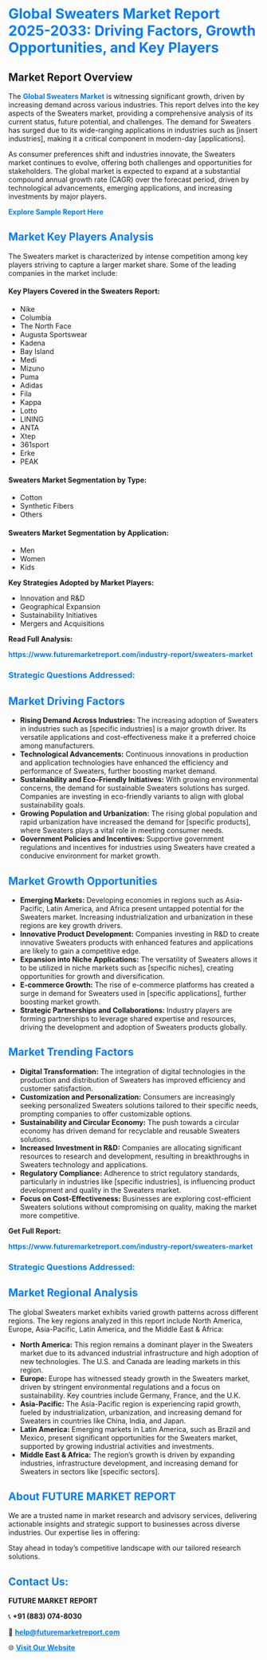 <h1 style="color: #007BFF;">Global Sweaters Market Report 2025-2033: Driving Factors, Growth Opportunities, and Key Players</h1>

<section id="overview">
<h2>Market Report Overview</h2>
<p>The <a href="https://www.futuremarketreport.com/industry-report/sweaters-market" style="color: #007BFF; text-decoration: none;"><strong>Global Sweaters Market</strong></a> is witnessing significant growth, driven by increasing demand across various industries. This report delves into the key aspects of the Sweaters market, providing a comprehensive analysis of its current status, future potential, and challenges. The demand for Sweaters has surged due to its wide-ranging applications in industries such as [insert industries], making it a critical component in modern-day [applications].</p>
<p>As consumer preferences shift and industries innovate, the Sweaters market continues to evolve, offering both challenges and opportunities for stakeholders. The global market is expected to expand at a substantial compound annual growth rate (CAGR) over the forecast period, driven by technological advancements, emerging applications, and increasing investments by major players.</p>
</section>

<section id="overview">
<p><a href="https://www.futuremarketreport.com/request-sample/reportId=107920" style="color: #007BFF; text-decoration: none;"><strong>Explore Sample Report Here</strong></a></p>
</section>

<section id="key-players">
<h2 style="color: #007BFF;">Market Key Players Analysis</h2>
<p>The Sweaters market is characterized by intense competition among key players striving to capture a larger market share. Some of the leading companies in the market include:</p>
<h4>Key Players Covered in the Sweaters Report:</h4>
<ul><li>Nike</li><li>Columbia</li><li>The North Face</li><li>Augusta Sportswear</li><li>Kadena</li><li>Bay Island</li><li>Medi</li><li>Mizuno</li><li>Puma</li><li>Adidas</li><li>Fila</li><li>Kappa</li><li>Lotto</li><li>LINING</li><li>ANTA</li><li>Xtep</li><li>361sport</li><li>Erke</li><li>PEAK</li></ul>
<h4>Sweaters Market Segmentation by Type:</h4>
<ul><li>Cotton</li><li>Synthetic Fibers</li><li>Others</li></ul>

<h4>Sweaters Market Segmentation by Application:</h4>
<ul><li>Men</li><li>Women</li><li>Kids</li></ul>
<p><strong>Key Strategies Adopted by Market Players:</strong></p>
<ul>
<li>Innovation and R&D</li>
<li>Geographical Expansion</li>
<li>Sustainability Initiatives</li>
<li>Mergers and Acquisitions</li>
</ul>
</section>

<section>
<p><strong>Read Full Analysis: </strong></p><a href="https://www.futuremarketreport.com/industry-report/sweaters-market" style="color: #007BFF; text-decoration: none;"><strong>https://www.futuremarketreport.com/industry-report/sweaters-market</strong></a>
<h3 style="color: #007BFF;">Strategic Questions Addressed:</h3>
</section>

<section id="driving-factors">
<h2 style="color: #007BFF;">Market Driving Factors</h2>
<ul>
<li><strong>Rising Demand Across Industries:</strong> The increasing adoption of Sweaters in industries such as [specific industries] is a major growth driver. Its versatile applications and cost-effectiveness make it a preferred choice among manufacturers.</li>
<li><strong>Technological Advancements:</strong> Continuous innovations in production and application technologies have enhanced the efficiency and performance of Sweaters, further boosting market demand.</li>
<li><strong>Sustainability and Eco-Friendly Initiatives:</strong> With growing environmental concerns, the demand for sustainable Sweaters solutions has surged. Companies are investing in eco-friendly variants to align with global sustainability goals.</li>
<li><strong>Growing Population and Urbanization:</strong> The rising global population and rapid urbanization have increased the demand for [specific products], where Sweaters plays a vital role in meeting consumer needs.</li>
<li><strong>Government Policies and Incentives:</strong> Supportive government regulations and incentives for industries using Sweaters have created a conducive environment for market growth.</li>
</ul>
</section>

<section id="growth-opportunities">
<h2 style="color: #007BFF;">Market Growth Opportunities</h2>
<ul>
<li><strong>Emerging Markets:</strong> Developing economies in regions such as Asia-Pacific, Latin America, and Africa present untapped potential for the Sweaters market. Increasing industrialization and urbanization in these regions are key growth drivers.</li>
<li><strong>Innovative Product Development:</strong> Companies investing in R&D to create innovative Sweaters products with enhanced features and applications are likely to gain a competitive edge.</li>
<li><strong>Expansion into Niche Applications:</strong> The versatility of Sweaters allows it to be utilized in niche markets such as [specific niches], creating opportunities for growth and diversification.</li>
<li><strong>E-commerce Growth:</strong> The rise of e-commerce platforms has created a surge in demand for Sweaters used in [specific applications], further boosting market growth.</li>
<li><strong>Strategic Partnerships and Collaborations:</strong> Industry players are forming partnerships to leverage shared expertise and resources, driving the development and adoption of Sweaters products globally.</li>
</ul>
</section>

<section id="trending-factors">
<h2 style="color: #007BFF;">Market Trending Factors</h2>
<ul>
<li><strong>Digital Transformation:</strong> The integration of digital technologies in the production and distribution of Sweaters has improved efficiency and customer satisfaction.</li>
<li><strong>Customization and Personalization:</strong> Consumers are increasingly seeking personalized Sweaters solutions tailored to their specific needs, prompting companies to offer customizable options.</li>
<li><strong>Sustainability and Circular Economy:</strong> The push towards a circular economy has driven demand for recyclable and reusable Sweaters solutions.</li>
<li><strong>Increased Investment in R&D:</strong> Companies are allocating significant resources to research and development, resulting in breakthroughs in Sweaters technology and applications.</li>
<li><strong>Regulatory Compliance:</strong> Adherence to strict regulatory standards, particularly in industries like [specific industries], is influencing product development and quality in the Sweaters market.</li>
<li><strong>Focus on Cost-Effectiveness:</strong> Businesses are exploring cost-efficient Sweaters solutions without compromising on quality, making the market more competitive.</li>
</ul>
</section>

<section>
<p><strong>Get Full Report: </strong></p><a href="https://www.futuremarketreport.com/industry-report/sweaters-market" style="color: #007BFF; text-decoration: none;"><strong>https://www.futuremarketreport.com/industry-report/sweaters-market</strong></a>
<h3 style="color: #007BFF;">Strategic Questions Addressed:</h3>
</section>


<section id="regional-analysis">
<h2 style="color: #007BFF;">Market Regional Analysis</h2>
<p>The global Sweaters market exhibits varied growth patterns across different regions. The key regions analyzed in this report include North America, Europe, Asia-Pacific, Latin America, and the Middle East & Africa:</p>
<ul>
<li><strong>North America:</strong> This region remains a dominant player in the Sweaters market due to its advanced industrial infrastructure and high adoption of new technologies. The U.S. and Canada are leading markets in this region.</li>
<li><strong>Europe:</strong> Europe has witnessed steady growth in the Sweaters market, driven by stringent environmental regulations and a focus on sustainability. Key countries include Germany, France, and the U.K.</li>
<li><strong>Asia-Pacific:</strong> The Asia-Pacific region is experiencing rapid growth, fueled by industrialization, urbanization, and increasing demand for Sweaters in countries like China, India, and Japan.</li>
<li><strong>Latin America:</strong> Emerging markets in Latin America, such as Brazil and Mexico, present significant opportunities for the Sweaters market, supported by growing industrial activities and investments.</li>
<li><strong>Middle East & Africa:</strong> The region’s growth is driven by expanding industries, infrastructure development, and increasing demand for Sweaters in sectors like [specific sectors].</li>
</ul>
</section>

<footer>
<h2 style="color: #007BFF;">About FUTURE MARKET REPORT</h2>
<p>We are a trusted name in market research and advisory services, delivering actionable insights and strategic support to businesses across diverse industries. Our expertise lies in offering:</p>

<p>Stay ahead in today’s competitive landscape with our tailored research solutions.</p>

<h2 style="color: #007BFF;">Contact Us:</h2>
<p><strong>FUTURE MARKET REPORT</strong></p>
<p>📞 <strong>+91 (883) 074-8030</strong></p>
<p>📧 <strong><a href="mailto:help@futuremarketreport.com" style="color: #007BFF;">help@futuremarketreport.com</a></strong></p>
<p>🌐 <strong><a href="https://www.futuremarketreport.com/" style="color: #007BFF;">Visit Our Website</a></strong></p>
</footer>